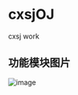 # cxsjOJ
cxsj work
## 功能模块图片
![image](https://user-images.githubusercontent.com/45685662/133542647-edca1e29-d00f-4b7a-a7b6-a37a7d179ba6.png)
